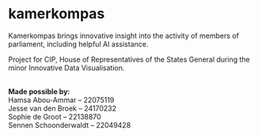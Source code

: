 # kamerkompas
Kamerkompas brings innovative insight into the activity of members of parliament, including helpful AI assistance. 

Project for CIP, House of Representatives of the States General during the minor Innovative Data Visualisation.

<br>
<b>Made possible by:</b> <br>
Hamsa Abou-Ammar – 22075119 <br>
Jesse van den Broek – 24170232 <br>
Sophie de Groot – 22138870 <br>
Sennen Schoonderwaldt – 22049428 <br>



<!--
Kamerkompas brings innovative insight into the activity of members of parliament, including helpful AI assistance.
<br>
Project for CIP, House of Representatives of the States General during the minor Innovative Data Visualisation.

This project aims to make the work and behavior of Dutch MPs more transparent and accessible through interactive data visualisation and AI-powered exploration tools.
Kamerkompas allows users to navigate parliamentary activity, voting behavior, and speaking time, offering a user-friendly interface supported by intelligent suggestions and summaries.

Built with a focus on clarity, usability, and modern data design, Kamerkompas demonstrates how civic tech and AI can empower citizens and promote political engagement.
-->
